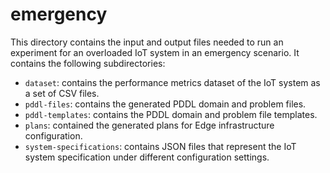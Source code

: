 # emergency

This directory contains the input and output files needed to run an experiment for an overloaded IoT system in an emergency scenario. It contains the following subdirectories:
* ```dataset```: contains the performance metrics dataset of the IoT system as a set of CSV files.
* ```pddl-files```: contains the generated PDDL domain and problem files.
* ```pddl-templates```: contains the PDDL domain and problem file templates.
* ```plans```: contained the generated plans for Edge infrastructure configuration.
 * ```system-specifications```: contains JSON files that represent the IoT system specification under different configuration settings.